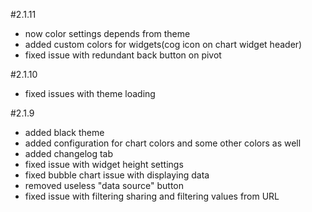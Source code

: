 #2.1.11
* now color settings depends from theme
* added custom colors for widgets(cog icon on chart widget header)
* fixed issue with redundant back button on pivot

#2.1.10
* fixed issues with theme loading

#2.1.9
* added black theme
* added configuration for chart colors and some other colors as well
* added changelog tab
* fixed issue with widget height settings
* fixed bubble chart issue with displaying data
* removed useless "data source" button
* fixed issue with filtering sharing and filtering values from URL